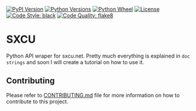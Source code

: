 [![PyPI Version](https://img.shields.io/pypi/v/sxcu)](https://pypi.org/project/sxcu/)
[![Python Versions](https://img.shields.io/pypi/pyversions/sxcu)](https://pypi.org/project/sxcu/)
[![Python Wheel](https://img.shields.io/pypi/wheel/sxcu)](https://pypi.org/project/sxcu/)
[![License](https://img.shields.io/badge/License-Apache2.0-green.svg)](https://opensource.org/licenses/Apache-2.0)
[![Code Style: black](https://img.shields.io/badge/code%20style-black-000000.svg)](https://github.com/psf/black)
[![Code Quality: flake8](https://img.shields.io/badge/code%20quality-flake8-000000.svg)](https://gitlab.com/pycqa/flake8)

# SXCU
Python API wraper for sxcu.net. Pretty much everything is explained in `doc strings` and soon I will create a tutorial on how to use it.

## Contributing
Please refer to [CONTRIBUTING.md](CONTRIBUTING.md) file for more information on how to
contribute to this project.

